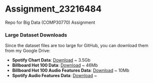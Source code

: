# Assignment_23216484
Repo for Big Data (COMP30770) Assignment

### Large Dataset Downloads
Since the dataset files are too large for GitHub, you can download them from my Google Drive:

- **Spotify Chart Data**: [Download](https://drive.google.com/file/d/1T8_py_jiewXc-CkdTOwLSFDBGJZILaa9/view?usp=drive_link) ~ 3.5Gb
- **Billboard Hot 100 Data**: [Download](https://drive.google.com/file/d/1nYV5oLJsGuxR8bSTlTc2RmjV9qNyvZRP/view?usp=drive_link) ~ 46Mb
- **Billboard Hot 100 Audio Features Data**: [Download](https://drive.google.com/file/d/1B_kv9nyra30sOVu2e_7AM31zBElhfCnf/view?usp=drive_link) ~ 10Mb
- **Spotify Audio Features Data**: [Download](https://drive.google.com/file/d/1bSbozMaOxBjHziwGovZ2uSFDO3J96CGQ/view?usp=drive_link) ~
